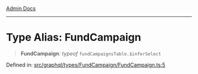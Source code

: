 [Admin Docs](/)

***

# Type Alias: FundCampaign

> **FundCampaign**: *typeof* `fundCampaignsTable.$inferSelect`

Defined in: [src/graphql/types/FundCampaign/FundCampaign.ts:5](https://github.com/PalisadoesFoundation/talawa-api/blob/31af62eb801979353402f1e291e74768cd64d85c/src/graphql/types/FundCampaign/FundCampaign.ts#L5)
